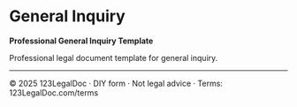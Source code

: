 # General Inquiry

**Professional General Inquiry Template**

Professional legal document template for general inquiry.

---
© 2025 123LegalDoc · DIY form · Not legal advice · Terms: 123LegalDoc.com/terms
